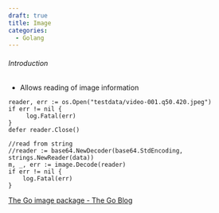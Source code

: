 ```yaml
---
draft: true
title: Image
categories:
  - Golang
---
```

###### Introduction

- Allows reading of image information

```
reader, err := os.Open("testdata/video-001.q50.420.jpeg")
if err != nil {
     log.Fatal(err)
}
defer reader.Close()

//read from string
//reader := base64.NewDecoder(base64.StdEncoding, strings.NewReader(data))
m, _, err := image.Decode(reader)
if err != nil {
    log.Fatal(err)
}
```

[The Go image package - The Go Blog](https://blog.golang.org/image)
